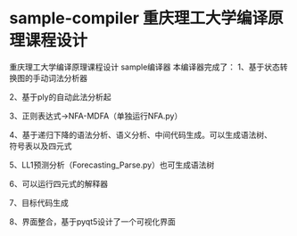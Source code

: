 # sample-compiler 重庆理工大学编译原理课程设计
重庆理工大学编译原理课程设计 sample编译器
本编译器完成了：
  1、基于状态转换图的手动词法分析器  
  
  2、基于ply的自动此法分析起  
  
  3、正则表达式->NFA-<DFA->MDFA（单独运行NFA.py）  
  
  4、基于递归下降的语法分析、语义分析、中间代码生成。可以生成语法树、  
符号表以及四元式  
  
  5、LL1预测分析（Forecasting_Parse.py）也可生成语法树  
  
  6、可以运行四元式的解释器  
  
  7、目标代码生成  
  
  8、界面整合，基于pyqt5设计了一个可视化界面
